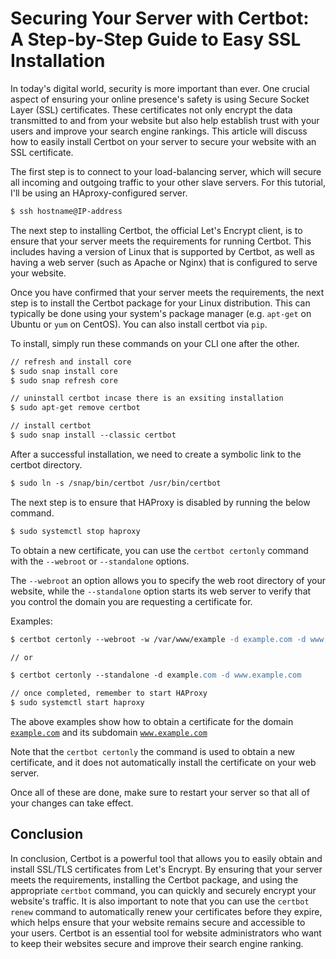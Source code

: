 # Securing Your Server with Certbot: A Step-by-Step Guide to Easy SSL Installation

In today's digital world, security is more important than ever. One crucial aspect of ensuring your online presence's safety is using Secure Socket Layer (SSL) certificates. These certificates not only encrypt the data transmitted to and from your website but also help establish trust with your users and improve your search engine rankings. This article will discuss how to easily install Certbot on your server to secure your website with an SSL certificate.

The first step is to connect to your load-balancing server, which will secure all incoming and outgoing traffic to your other slave servers. For this tutorial, I'll be using an HAproxy-configured server.

```apache
$ ssh hostname@IP-address
```

The next step to installing Certbot, the official Let's Encrypt client, is to ensure that your server meets the requirements for running Certbot. This includes having a version of Linux that is supported by Certbot, as well as having a web server (such as Apache or Nginx) that is configured to serve your website.

Once you have confirmed that your server meets the requirements, the next step is to install the Certbot package for your Linux distribution. This can typically be done using your system's package manager (e.g. `apt-get` on Ubuntu or `yum` on CentOS). You can also install certbot via `pip`.

To install, simply run these commands on your CLI one after the other.

```apache
// refresh and install core
$ sudo snap install core
$ sudo snap refresh core

// uninstall certbot incase there is an exsiting installation
$ sudo apt-get remove certbot

// install certbot
$ sudo snap install --classic certbot
```

After a successful installation, we need to create a symbolic link to the certbot directory.

```apache
$ sudo ln -s /snap/bin/certbot /usr/bin/certbot
```

The next step is to ensure that HAProxy is disabled by running the below command.

```apache
$ sudo systemctl stop haproxy
```

To obtain a new certificate, you can use the `certbot certonly` command with the `--webroot` or `--standalone` options.

The `--webroot` an option allows you to specify the web root directory of your website, while the `--standalone` option starts its web server to verify that you control the domain you are requesting a certificate for.

Examples:

```apache
$ certbot certonly --webroot -w /var/www/example -d example.com -d www.example.com

// or

$ certbot certonly --standalone -d example.com -d www.example.com

// once completed, remember to start HAProxy
$ sudo systemctl start haproxy
```

The above examples show how to obtain a certificate for the domain [`example.com`](http://example.com) and its subdomain [`www.example.com`](http://www.example.com)

Note that the `certbot certonly` the command is used to obtain a new certificate, and it does not automatically install the certificate on your web server.

Once all of these are done, make sure to restart your server so that all of your changes can take effect.

## Conclusion

In conclusion, Certbot is a powerful tool that allows you to easily obtain and install SSL/TLS certificates from Let's Encrypt. By ensuring that your server meets the requirements, installing the Certbot package, and using the appropriate `certbot` command, you can quickly and securely encrypt your website's traffic. It is also important to note that you can use the `certbot renew` command to automatically renew your certificates before they expire, which helps ensure that your website remains secure and accessible to your users. Certbot is an essential tool for website administrators who want to keep their websites secure and improve their search engine ranking.